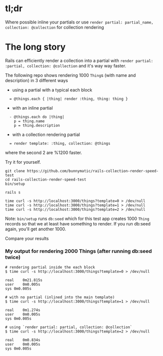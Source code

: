 # tl;dr

Where possible inline your partials or use `render partial: partial_name, collection: @collection` for collection rendering

# The long story

Rails can efficiently render a collection into a partial with `render partial: :partial, collection: @collection` 
and it's way way faster.

The following repo shows rendering 1000 `Thing`s (with name and description) in 3 different ways
* using a partial with a typical each block

```slim
  = @things.each { |thing| render :thing, thing: thing } 
```

* with an inline partial
```slim
  - @things.each do |thing|
    p = thing.name
    p = thing.description
```
* with a collection rendering partial
```slim
  = render template: :thing, collection: @things
```

where the second 2 are %1200 faster.


Try it for yourself.

```
git clone https://github.com/bunnymatic/rails-collection-render-speed-test
cd rails-collection-render-speed-test
bin/setup

rails s

time curl -s http://localhost:3000/things?template=0 > /dev/null
time curl -s http://localhost:3000/things?template=1 > /dev/null
time curl -s http://localhost:3000/things?template=2 > /dev/null

```

Note: `bin/setup` runs `db:seed` which for this test app creates 1000 `Thing` records so that
we at least have something to render.  If you run db:seed again, you'll get another 1000.

Compare your results

### My output for rendering 2000 Things (after running db:seed twice)
```
# rendering partial inside the each block
$ time curl -s http://localhost:3000/things?template=0 > /dev/null

real	0m21.815s
user	0m0.005s
sys	0m0.005s

# with no partial (inlined into the main template)
$ time curl -s http://localhost:3000/things?template=1 > /dev/null

real	0m1.274s
user	0m0.005s
sys	0m0.005s

# using `render partial: partial, collection: @collection`
$ time curl -s http://localhost:3000/things?template=2 > /dev/null

real	0m0.834s
user	0m0.005s
sys	0m0.005s

```
